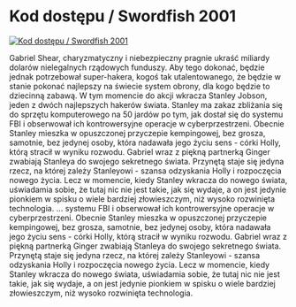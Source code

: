 Kod dostępu / Swordfish 2001 
=============
[![Kod dostępu / Swordfish 2001 ](http://vidos.pl/images/player.gif)](http://vidos.pl/kod-dostepu-swordfish-2001)

 Gabriel Shear, charyzmatyczny i niebezpieczny pragnie ukraść miliardy dolarów nielegalnych rządowych funduszy. Aby tego dokonać, będzie jednak potrzebował super-hakera, kogoś tak utalentowanego, że będzie w stanie pokonać najlepszy na świecie system obrony, dla kogo będzie to dziecinną zabawą. W tym momencie do akcji wkracza Stanley Jobson, jeden z dwóch najlepszych hakerów świata. Stanley ma zakaz zbliżania się do sprzętu komputerowego na 50 jardów po tym, jak dostał się do systemu FBI i obserwował ich kontrowersyjne operacje w cyberprzestrzeni. Obecnie Stanley mieszka w opuszczonej przyczepie kempingowej, bez grosza, samotnie, bez jedynej osoby, która nadawała jego życiu sens - córki Holly, którą stracił w wyniku rozwodu. Gabriel wraz z piękną partnerką Ginger zwabiają Stanleya do swojego sekretnego świata. Przynętą staje się jedyna rzecz, na której zależy Stanleyowi - szansa odzyskania Holly i rozpoczęcia nowego życia. Lecz w momencie, kiedy Stanley wkracza do nowego świata, uświadamia sobie, że tutaj nic nie jest takie, jak się wydaje, a on jest jedynie pionkiem w spisku o wiele bardziej złowieszczym, niż wysoko rozwinięta technologia.   ... systemu FBI i obserwował ich kontrowersyjne operacje w cyberprzestrzeni. Obecnie Stanley mieszka w opuszczonej przyczepie kempingowej, bez grosza, samotnie, bez jedynej osoby, która nadawała jego życiu sens - córki Holly, którą stracił w wyniku rozwodu. Gabriel wraz z piękną partnerką Ginger zwabiają Stanleya do swojego sekretnego świata. Przynętą staje się jedyna rzecz, na której zależy Stanleyowi - szansa odzyskania Holly i rozpoczęcia nowego życia. Lecz w momencie, kiedy Stanley wkracza do nowego świata, uświadamia sobie, że tutaj nic nie jest takie, jak się wydaje, a on jest jedynie pionkiem w spisku o wiele bardziej złowieszczym, niż wysoko rozwinięta technologia.

